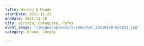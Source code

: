 ```yaml
---
title: Harold & Maude
startDate: 2021-11-22
endDate: 2021-11-28
city: Nicosia, Famagusta, Pafos
event_image: "/images/uploads/screenshot_20210818-023831.jpg"
category: Drama, Comedy

---
```

